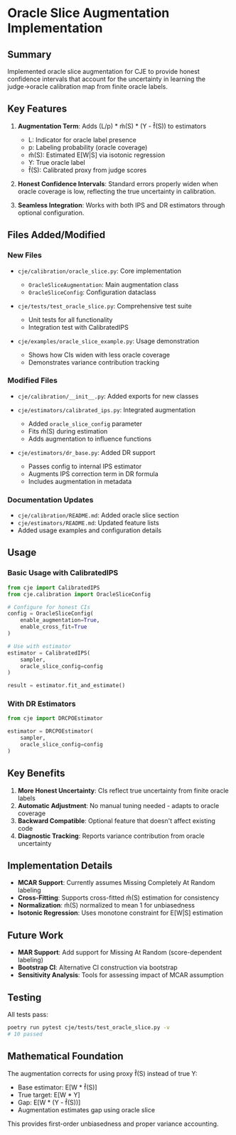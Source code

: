 # Oracle Slice Augmentation Implementation

## Summary

Implemented oracle slice augmentation for CJE to provide honest confidence intervals that account for the uncertainty in learning the judge→oracle calibration map from finite oracle labels.

## Key Features

1. **Augmentation Term**: Adds (L/p) * m̂(S) * (Y - f̂(S)) to estimators
   - L: Indicator for oracle label presence
   - p: Labeling probability (oracle coverage)
   - m̂(S): Estimated E[W|S] via isotonic regression
   - Y: True oracle label
   - f̂(S): Calibrated proxy from judge scores

2. **Honest Confidence Intervals**: Standard errors properly widen when oracle coverage is low, reflecting the true uncertainty in calibration.

3. **Seamless Integration**: Works with both IPS and DR estimators through optional configuration.

## Files Added/Modified

### New Files
- `cje/calibration/oracle_slice.py`: Core implementation
  - `OracleSliceAugmentation`: Main augmentation class
  - `OracleSliceConfig`: Configuration dataclass
  
- `cje/tests/test_oracle_slice.py`: Comprehensive test suite
  - Unit tests for all functionality
  - Integration test with CalibratedIPS

- `cje/examples/oracle_slice_example.py`: Usage demonstration
  - Shows how CIs widen with less oracle coverage
  - Demonstrates variance contribution tracking

### Modified Files
- `cje/calibration/__init__.py`: Added exports for new classes
- `cje/estimators/calibrated_ips.py`: Integrated augmentation
  - Added `oracle_slice_config` parameter
  - Fits m̂(S) during estimation
  - Adds augmentation to influence functions
  
- `cje/estimators/dr_base.py`: Added DR support
  - Passes config to internal IPS estimator
  - Augments IPS correction term in DR formula
  - Includes augmentation in metadata

### Documentation Updates
- `cje/calibration/README.md`: Added oracle slice section
- `cje/estimators/README.md`: Updated feature lists
- Added usage examples and configuration details

## Usage

### Basic Usage with CalibratedIPS
```python
from cje import CalibratedIPS
from cje.calibration import OracleSliceConfig

# Configure for honest CIs
config = OracleSliceConfig(
    enable_augmentation=True,
    enable_cross_fit=True
)

# Use with estimator
estimator = CalibratedIPS(
    sampler,
    oracle_slice_config=config
)

result = estimator.fit_and_estimate()
```

### With DR Estimators
```python
from cje import DRCPOEstimator

estimator = DRCPOEstimator(
    sampler,
    oracle_slice_config=config
)
```

## Key Benefits

1. **More Honest Uncertainty**: CIs reflect true uncertainty from finite oracle labels
2. **Automatic Adjustment**: No manual tuning needed - adapts to oracle coverage
3. **Backward Compatible**: Optional feature that doesn't affect existing code
4. **Diagnostic Tracking**: Reports variance contribution from oracle uncertainty

## Implementation Details

- **MCAR Support**: Currently assumes Missing Completely At Random labeling
- **Cross-Fitting**: Supports cross-fitted m̂(S) estimation for consistency
- **Normalization**: m̂(S) normalized to mean 1 for unbiasedness
- **Isotonic Regression**: Uses monotone constraint for E[W|S] estimation

## Future Work

- **MAR Support**: Add support for Missing At Random (score-dependent labeling)
- **Bootstrap CI**: Alternative CI construction via bootstrap
- **Sensitivity Analysis**: Tools for assessing impact of MCAR assumption

## Testing

All tests pass:
```bash
poetry run pytest cje/tests/test_oracle_slice.py -v
# 10 passed
```

## Mathematical Foundation

The augmentation corrects for using proxy f̂(S) instead of true Y:
- Base estimator: E[W * f̂(S)]
- True target: E[W * Y]
- Gap: E[W * (Y - f̂(S))]
- Augmentation estimates gap using oracle slice

This provides first-order unbiasedness and proper variance accounting.